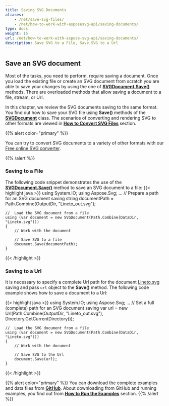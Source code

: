```yaml
---
title: Saving SVG Documents
aliases:
    - /net/save-svg-files/
    - /net/how-to-work-with-asposesvg-api/saving-documents/
type: docs
weight: 15
url: /net/how-to-work-with-aspose-svg-api/saving-documents/
description: Save SVG to a File, Save SVG to a Url
---
```




## **Save an SVG document**

Most of the tasks, you need to perform,  require saving a document. Once you load the existing file or create an SVG document from scratch you are able to save your changes by using the one of [**SVGDocument.Save()**](https://apireference.aspose.com/net/svg/aspose.svg/svgdocument/methods/save/index) methods. There are overloaded methods that allow saving a document to a file, stream, or Url. 

 In this chapter, we review the SVG documents saving to the same format. You find out how to save your SVG file using **Save()** methods of the [**SVGDocument**](https://apireference.aspose.com/svg/net/aspose.svg/svgdocument) class. The scenarios of converting and rendering SVG to other formats are viewed in **[How to Convert SVG Files](http://docs.aspose.com/svg/net/how-to-work-with-aspose-svg-api/converting/)** section. 

{{% alert color="primary" %}} 

You can try to convert SVG documents to a variety of other formats with our [Free online SVG converter](https://products.aspose.app/svg/conversion).

{{% /alert %}} 

### **Saving to a File**

The following code snippet demonstrates the use of the [**SVGDocument.Save()**](https://apireference.aspose.com/net/svg/aspose.svg/svgdocument/methods/save/index) method to save an SVG document to a file:
{{< highlight java >}}
using System.IO;
using Aspose.Svg;
...
    // Prepare a path for an SVG document saving
	string documentPath = Path.Combine(OutputDir, "Lineto_out.svg");

    //  Load the SVG document from a file
    using (var document = new SVGDocument(Path.Combine(DataDir, "Lineto.svg")))
    {
        // Work with the document
    
        // Save SVG to a file
        document.Save(documentPath);
    }
{{< /highlight >}}

### **Saving to a Url**

It is necessary to specify a complete Url path for the document [Lineto.svg](http://docs.aspose.com/svg/net/how-to-work-with-aspose-svg-api/saving-documents/Lineto.svg) saving and pass `url` object to the **Save()** method. The following code example shows how to save a document to a Url:

{{< highlight java >}}
using System.IO;
using Aspose.Svg;
...
    // Set a full (complete) path for an SVG document saving
	var url = new Url(Path.Combine(OutputDir, "Lineto_out.svg"), Directory.GetCurrentDirectory());

    //  Load the SVG document from a file
    using (var document = new SVGDocument(Path.Combine(DataDir, "Lineto.svg")))
    {
        // Work with the document
        
        // Save SVG to the Url
        document.Save(url);
    }
{{< /highlight >}}

{{% alert color="primary" %}} 
You can download the complete examples and data files from [**GitHub**](https://github.com/aspose-svg/Aspose.SVG-Documentation). About downloading from GitHub and running examples, you find out from [**How to Run the Examples**](http://docs.aspose.com/svg/net/how-to-run-the-tests) section.
{{% /alert %}} 


